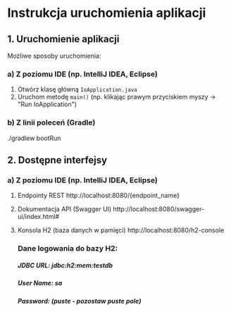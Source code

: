 # Instrukcja uruchomienia aplikacji

## 1. Uruchomienie aplikacji

Możliwe sposoby uruchomienia:

### a) Z poziomu IDE (np. IntelliJ IDEA, Eclipse)

1. Otwórz klasę główną `IoApplication.java`
2. Uruchom metodę `main()` (np. klikając prawym przyciskiem myszy → "Run IoApplication")

### b) Z linii poleceń (Gradle)

./gradlew bootRun

## 2. Dostępne interfejsy

### a) Z poziomu IDE (np. IntelliJ IDEA, Eclipse)

1. Endpointy REST http://localhost:8080/{endpoint_name}

2. Dokumentacja API (Swagger UI) http://localhost:8080/swagger-ui/index.html#

3. Konsola H2 (baza danych w pamięci) http://localhost:8080/h2-console
   ### Dane logowania do bazy H2:
   ##### JDBC URL: jdbc:h2:mem:testdb
   ##### User Name: sa
   ##### Password: (puste - pozostaw puste pole)
